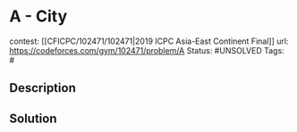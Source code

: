 # A - City

contest: [[CFICPC/102471/102471|2019 ICPC Asia-East Continent Final]]
url: https://codeforces.com/gym/102471/problem/A
Status: #UNSOLVED
Tags: #

## Description

## Solution

